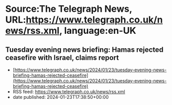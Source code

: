 # Source:The Telegraph News, URL:https://www.telegraph.co.uk/news/rss.xml, language:en-UK

## Tuesday evening news briefing: Hamas rejected ceasefire with Israel, claims report
 - [https://www.telegraph.co.uk/news/2024/01/23/tuesday-evening-news-briefing-hamas-rejected-ceasefire](https://www.telegraph.co.uk/news/2024/01/23/tuesday-evening-news-briefing-hamas-rejected-ceasefire)
 - RSS feed: https://www.telegraph.co.uk/news/rss.xml
 - date published: 2024-01-23T17:38:50+00:00



